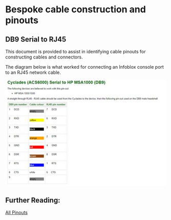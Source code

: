 # Bespoke cable construction and pinouts

## DB9 Serial to RJ45 

This document is provided to assist in identifying cable pinouts for constructing cables and connectors.

The diagram below is what worked for connecting an Infoblox console port to an RJ45 network cable.

![InfoBlox](../img/InfobloxPinouts.jpg)

 
## Further Reading:

[All Pinouts](https://allpinouts.org/)
